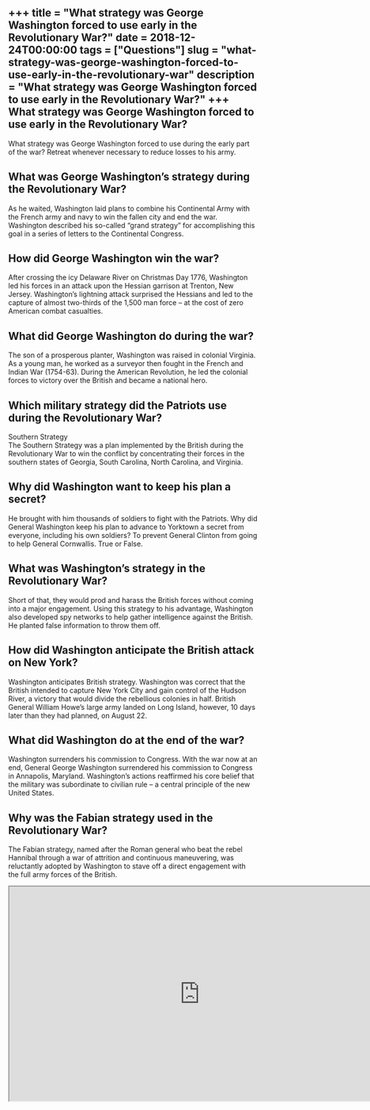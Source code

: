 +++
title = "What strategy was George Washington forced to use early in the Revolutionary War?"
date = 2018-12-24T00:00:00
tags = ["Questions"]
slug = "what-strategy-was-george-washington-forced-to-use-early-in-the-revolutionary-war"
description = "What strategy was George Washington forced to use early in the Revolutionary War?"
+++
What strategy was George Washington forced to use early in the Revolutionary War?
---------------------------------------------------------------------------------

What strategy was George Washington forced to use during the early part of the war? Retreat whenever necessary to reduce losses to his army.

What was George Washington’s strategy during the Revolutionary War?
-------------------------------------------------------------------

As he waited, Washington laid plans to combine his Continental Army with the French army and navy to win the fallen city and end the war. Washington described his so-called “grand strategy” for accomplishing this goal in a series of letters to the Continental Congress.

How did George Washington win the war?
--------------------------------------

After crossing the icy Delaware River on Christmas Day 1776, Washington led his forces in an attack upon the Hessian garrison at Trenton, New Jersey. Washington’s lightning attack surprised the Hessians and led to the capture of almost two-thirds of the 1,500 man force – at the cost of zero American combat casualties.

What did George Washington do during the war?
---------------------------------------------

The son of a prosperous planter, Washington was raised in colonial Virginia. As a young man, he worked as a surveyor then fought in the French and Indian War (1754-63). During the American Revolution, he led the colonial forces to victory over the British and became a national hero.

Which military strategy did the Patriots use during the Revolutionary War?
--------------------------------------------------------------------------

Southern Strategy  
The Southern Strategy was a plan implemented by the British during the Revolutionary War to win the conflict by concentrating their forces in the southern states of Georgia, South Carolina, North Carolina, and Virginia.

Why did Washington want to keep his plan a secret?
--------------------------------------------------

He brought with him thousands of soldiers to fight with the Patriots. Why did General Washington keep his plan to advance to Yorktown a secret from everyone, including his own soldiers? To prevent General Clinton from going to help General Cornwallis. True or False.

What was Washington’s strategy in the Revolutionary War?
--------------------------------------------------------

Short of that, they would prod and harass the British forces without coming into a major engagement. Using this strategy to his advantage, Washington also developed spy networks to help gather intelligence against the British. He planted false information to throw them off.

How did Washington anticipate the British attack on New York?
-------------------------------------------------------------

Washington anticipates British strategy. Washington was correct that the British intended to capture New York City and gain control of the Hudson River, a victory that would divide the rebellious colonies in half. British General William Howe’s large army landed on Long Island, however, 10 days later than they had planned, on August 22.

What did Washington do at the end of the war?
---------------------------------------------

Washington surrenders his commission to Congress. With the war now at an end, General George Washington surrendered his commission to Congress in Annapolis, Maryland. Washington’s actions reaffirmed his core belief that the military was subordinate to civilian rule – a central principle of the new United States.

Why was the Fabian strategy used in the Revolutionary War?
----------------------------------------------------------

The Fabian strategy, named after the Roman general who beat the rebel Hannibal through a war of attrition and continuous maneuvering, was reluctantly adopted by Washington to stave off a direct engagement with the full army forces of the British.

<iframe allow="accelerometer; autoplay; clipboard-write; encrypted-media; gyroscope; picture-in-picture" allowfullscreen="" class="__youtube_prefs__  epyt-is-override  no-lazyload" data-no-lazy="1" data-origheight="433" data-origwidth="770" data-skipgform_ajax_framebjll="" height="433" id="_ytid_37245" loading="lazy" src="https://www.youtube.com/embed/xXzKdOMlkgE?enablejsapi=1&autoplay=0&cc_load_policy=0&cc_lang_pref=&iv_load_policy=1&loop=0&modestbranding=0&rel=1&fs=1&playsinline=0&autohide=2&theme=dark&color=red&controls=1&" title="YouTube player" width="770"></iframe>